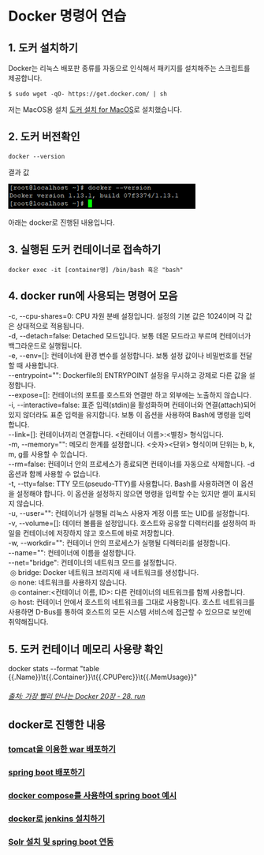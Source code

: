 # Docker 명령어 연습

## 1. 도커 설치하기

Docker는 리눅스 배포판 종류를 자동으로 인식해서 패키지를 설치해주는 스크립트를 제공합니다.
```
$ sudo wget -qO- https://get.docker.com/ | sh
```
저는 MacOS용 설치 [도커 설치 for MacOS](https://hub.docker.com/editions/community/docker-ce-desktop-mac/)로 설치했습니다.

## 2. 도커 버전확인

```
docker --version
```
결과 값

![docker --version img](./img/docker_version.png)<br>

아래는 docker로 진행된 내용입니다.

## 3. 실행된 도커 컨테이너로 접속하기

```
docker exec -it [container명] /bin/bash 혹은 "bash"
```

## 4. docker run에 사용되는 명령어 모음
-c, --cpu-shares=0: CPU 자원 분배 설정입니다. 설정의 기본 값은 1024이며 각 값은 상대적으로 적용됩니다. <br>
-d, --detach=false: Detached 모드입니다. 보통 데몬 모드라고 부르며 컨테이너가 백그라운드로 실행됩니다.  <br>
-e, --env=[]: 컨테이너에 환경 변수를 설정합니다. 보통 설정 값이나 비밀번호를 전달할 때 사용합니다. <br>
--entrypoint="": Dockerfile의 ENTRYPOINT 설정을 무시하고 강제로 다른 값을 설정합니다. <br>
--expose=[]: 컨테이너의 포트를 호스트와 연결만 하고 외부에는 노출하지 않습니다. <br>
-i, --interactive=false: 표준 입력(stdin)을 활성화하며 컨테이너와 연결(attach)되어 있지 않더라도 표준 입력을 유지합니다. 보통 이 옵션을 사용하여 Bash에 명령을 입력합니다. <br>
--link=[]: 컨테이너끼리 연결합니다. &lt;컨테이너 이름&gt;:&lt;별칭&gt; 형식입니다. <br>
-m, --memory="": 메모리 한계를 설정합니다. &lt;숫자&gt;&lt;단위&gt; 형식이며 단위는 b, k, m, g를 사용할 수 있습니다.<br>
--rm=false: 컨테이너 안의 프로세스가 종료되면 컨테이너를 자동으로 삭제합니다. -d 옵션과 함께 사용할 수 없습니다.<br>
-t, --tty=false: TTY 모드(pseudo-TTY)를 사용합니다. Bash를 사용하려면 이 옵션을 설정해야 합니다. 이 옵션을 설정하지 않으면 명령을 입력할 수는 있지만 셸이 표시되지 않습니다. <br>
-u, --user="": 컨테이너가 실행될 리눅스 사용자 계정 이름 또는 UID를 설정합니다. <br>
-v, --volume=[]: 데이터 볼륨을 설정입니다. 호스트와 공유할 디렉터리를 설정하여 파일을 컨테이너에 저장하지 않고 호스트에 바로 저장합니다.<br>
-w, --workdir="": 컨테이너 안의 프로세스가 실행될 디렉터리를 설정합니다.<br>
--name="": 컨테이너에 이름을 설정합니다.<br>
--net="bridge": 컨테이너의 네트워크 모드를 설정합니다.<br>
&nbsp;◎ bridge: Docker 네트워크 브리지에 새 네트워크를 생성합니다.<br>
&nbsp;◎ none: 네트워크를 사용하지 않습니다.<br>
&nbsp;◎ container:<컨테이너 이름, ID>: 다른 컨테이너의 네트워크를 함께 사용합니다.<br>
&nbsp;◎ host: 컨테이너 안에서 호스트의 네트워크를 그대로 사용합니다. 호스트 네트워크를 사용하면 D-Bus를 통하여 호스트의 모든 시스템 서비스에 접근할 수 있으므로 보안에 취약해집니다.<br>

## 5. 도커 컨테이너 메모리 사용량 확인
docker stats --format "table {{.Name}}\t{{.Container}}\t{{.CPUPerc}}\t{{.MemUsage}}"

###### [출처: 가장 빨리 만나는 Docker 20장 - 28. run](http://pyrasis.com/book/DockerForTheReallyImpatient/Chapter20/28)

## docker로 진행한 내용
### [tomcat을 이용한 war 배포하기](https://github.com/SeongJunKang/doicker_practice/tree/master/tomcat)
### [spring boot 배포하기](https://github.com/SeongJunKang/doicker_practice/tree/master/spring_boot)
### [docker compose를 사용하여 spring boot 예시](https://github.com/SeongJunKang/doicker_practice/tree/master/docker-compose)
### [docker로 jenkins 설치하기](https://github.com/SeongJunKang/doicker_practice/tree/master/jenkins)
### [Solr 설치 및 spring boot 연동](https://github.com/SeongJunKang/doicker_practice/tree/master/solr)

